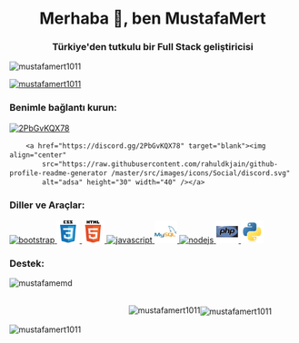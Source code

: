 <h1 align="center">Merhaba 👋, ben MustafaMert</h1>
<h3 align="center">Türkiye'den tutkulu bir Full Stack geliştiricisi</h3>

<p align="left"> <img
        src="https://komarev.com/ghpvc/?username=mustafamert1011&label=Profile%20views&color=0e75b6&style=flat"
        alt="mustafamert1011" /> </p>

<p align="left"> <a href="https://github.com/ryo-ma/github-profile-trophy"><img
            src="https://github-profile-trophy.vercel.app/?username=mustafamert1011" alt="mustafamert1011" /></a>
</p>

<h3 align="left">Benimle bağlantı kurun:</h3>
<p align="left">
        <a href="https://discord.gg/2PbGvKQX78" target="blank"><img align="center" 
            src="https://raw.githubusercontent.com/rahuldkjain/github-profile-readme-generator /master/src/images/icons/Social/discord.svg"
            alt="2PbGvKQX78" height="30" width="40" /></a>

        <a href="https://discord.gg/2PbGvKQX78" target="blank"><img align="center" 
            src="https://raw.githubusercontent.com/rahuldkjain/github-profile-readme-generator /master/src/images/icons/Social/discord.svg"
            alt="adsa" height="30" width="40" /></a>






    

            
        
            
</p>





<h3 align="left">Diller ve Araçlar:</h3>
<p align="left"> <a href="https://getbootstrap.com" target="_blank" rel="noreferrer"> <img
            src="https://raw.githubusercontent.com/devicons/devicon /master/icons/bootstrap/bootstrap-plain-wordmark.svg"
            alt="bootstrap" width="40" height="40" /> </a> <a href="https://www.w3schools.com /css/" target="_blank"
        rel="noreferrer"> <img
            src="https://raw.githubusercontent.com/devicons/devicon/master/icons/css3/css3-original-wordmark.svg"
            alt="css3" width="40" height="40" /> </a> <a href="https://www.w3.org/html/" target="_blank"
        rel="noreferrer"> <img
            src="https://raw.githubusercontent.com/devicons/devicon/master/icons/html5/html5-original-wordmark.svg"
            alt="html5" width="40" height="40" />
        </a> <a href="https://developer.mozilla.org/en-US/docs/Web/JavaScript" target="_blank" rel="noreferrer"> <img
                    src="https://i.hizliresim.com/j7k8677.png"
                    alt="javascript" width="40" height="40" /> </a> <a href="https:// www.mysql.com/" target="_blank"
                rel="noreferrer"> <img
                    src="https://raw.githubusercontent.com/devicons/devicon/master/icons/mysql/mysql-original-wordmark.svg"
                    alt="mysql" width="40" height="40" /> </a> <a href="https://nodejs.org" target="_blank"
                rel="noreferrer"> <img
                    src="https://i.hizliresim.com/5io5zau.png"
                    alt="nodejs" width="40" height="40" /> </a> <a href="https://www.php.net" target="_blank"
                rel="noreferrer"> <img
                    src="https://raw.githubusercontent.com/devicons/devicon/master/icons/php/php-original.svg"
                    alt="php" width="40" height="40" /> </a> <a href="https://www.python.org" target="_blank"
                rel="noreferrer"> <img
                    src="https://raw.githubusercontent.com/devicons/devicon/master/icons/python/python-original.svg"
                    alt="python" width="40" height="40" />
                </a>
</p>

<h3 align="left">Destek:</h3>
<p> <a href="https://www.buymeacoffee.com/mustafamemd"> <img align="left"
            src="https://cdn.buymeacoffee.com/buttons/v2/default-yellow.png" height="50" width="210"
            alt="mustafamemd" /></a> </p><br><br>

<p><img align="left"
        src="https://github-readme-stats.vercel.app/api/top-langs?username=mustafamert1011&show_icons=true&locale=en&layout=compact"
        alt="mustafamert1011" /> </p>

<p> <img align="center"
        src="https://github-readme-stats.vercel.app/api?username=mustafamert1011&show_icons=true&locale=en"
        alt="mustafamert1011" /> </p>

<p><img align="center" src="https://github-readme-streak-stats.herokuapp.com/?user=mustafamert1011&"
        alt="mustafamert1011" /></p>
